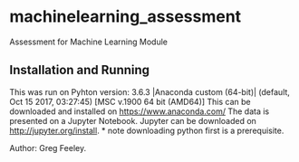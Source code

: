 # machinelearning_assessment
Assessment for Machine Learning Module

## Installation and Running

This was run on Pyhton version: 3.6.3 |Anaconda custom (64-bit)| (default, Oct 15 2017, 03:27:45) [MSC v.1900 64 bit (AMD64)]
This can be downloaded and installed on https://www.anaconda.com/
The data is presented on a Jupyter Notebook.
Jupyter can be downloaded on http://jupyter.org/install. * note downloading python first is a prerequisite.

Author: Greg Feeley.
